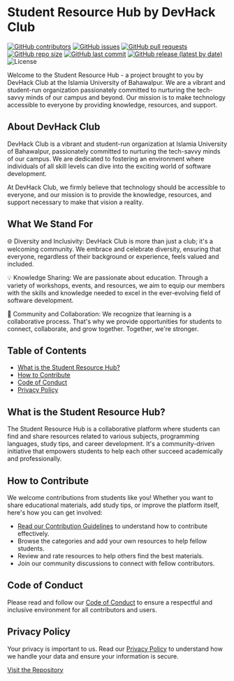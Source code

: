 # Student Resource Hub by DevHack Club

[![GitHub contributors](https://img.shields.io/github/contributors/devhackclub/StudentsResourceHub-DevHackClub)](https://github.com/devhackclub/StudentsResourceHub-DevHackClub/graphs/contributors)
[![GitHub issues](https://img.shields.io/github/issues/devhackclub/StudentsResourceHub-DevHackClub)](https://github.com/devhackclub/StudentsResourceHub-DevHackClub/issues)
[![GitHub pull requests](https://img.shields.io/github/issues-pr/devhackclub/StudentsResourceHub-DevHackClub)](https://github.com/devhackclub/StudentsResourceHub-DevHackClub/pulls)
[![GitHub repo size](https://img.shields.io/github/repo-size/devhackclub/StudentsResourceHub-DevHackClub)](https://github.com/devhackclub/StudentsResourceHub-DevHackClub)
[![GitHub last commit](https://img.shields.io/github/last-commit/devhackclub/StudentsResourceHub-DevHackClub)](https://github.com/devhackclub/StudentsResourceHub-DevHackClub)
[![GitHub release (latest by date)](https://img.shields.io/github/v/release/devhackclub/StudentsResourceHub-DevHackClub)](https://github.com/devhackclub/StudentsResourceHub-DevHackClub/releases)
![License](https://img.shields.io/badge/license-MIT-blue.svg)

Welcome to the Student Resource Hub - a project brought to you by DevHack Club at the Islamia University of Bahawalpur. We are a vibrant and student-run organization passionately committed to nurturing the tech-savvy minds of our campus and beyond. Our mission is to make technology accessible to everyone by providing knowledge, resources, and support.

## About DevHack Club

DevHack Club is a vibrant and student-run organization at Islamia University of Bahawalpur, passionately committed to nurturing the tech-savvy minds of our campus. We are dedicated to fostering an environment where individuals of all skill levels can dive into the exciting world of software development.

At DevHack Club, we firmly believe that technology should be accessible to everyone, and our mission is to provide the knowledge, resources, and support necessary to make that vision a reality.

## What We Stand For

🌐 Diversity and Inclusivity: DevHack Club is more than just a club; it's a welcoming community. We embrace and celebrate diversity, ensuring that everyone, regardless of their background or experience, feels valued and included.

💡 Knowledge Sharing: We are passionate about education. Through a variety of workshops, events, and resources, we aim to equip our members with the skills and knowledge needed to excel in the ever-evolving field of software development.

🤝 Community and Collaboration: We recognize that learning is a collaborative process. That's why we provide opportunities for students to connect, collaborate, and grow together. Together, we're stronger.

## Table of Contents

- [What is the Student Resource Hub?](#what-is-the-student-resource-hub)
- [How to Contribute](#how-to-contribute)
- [Code of Conduct](#code-of-conduct)
- [Privacy Policy](#privacy-policy)

## What is the Student Resource Hub?

The Student Resource Hub is a collaborative platform where students can find and share resources related to various subjects, programming languages, study tips, and career development. It's a community-driven initiative that empowers students to help each other succeed academically and professionally.

## How to Contribute

We welcome contributions from students like you! Whether you want to share educational materials, add study tips, or improve the platform itself, here's how you can get involved:

- [Read our Contribution Guidelines](.github/CONTRIBUTING.md) to understand how to contribute effectively.
- Browse the categories and add your own resources to help fellow students.
- Review and rate resources to help others find the best materials.
- Join our community discussions to connect with fellow contributors.

## Code of Conduct

Please read and follow our [Code of Conduct](.github/CODE_OF_CONDUCT.md) to ensure a respectful and inclusive environment for all contributors and users.

## Privacy Policy

Your privacy is important to us. Read our [Privacy Policy](.github/PRIVACY_POLICY.md) to understand how we handle your data and ensure your information is secure.

[Visit the Repository](https://github.com/devhackclub/StudentsResourceHub-DevHackClub)
